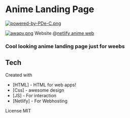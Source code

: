 # Anime Landing Page

[![powered-by-PDe-C.png](https://i.postimg.cc/TwtnTtkG/powered-by-PDe-C.png)](https://postimg.cc/zbRyjFZP)

[![awapv.png](https://i.postimg.cc/K86280tt/awapv.png)](https://pascallanime.netlify.app)
Website @[netlify anime web](https://pascallanime.netlify.app)


### Cool looking anime landing page just for weebs

## Tech
  Created with

- [HTML] - HTML for web apps!
- [Css] - awesome design
- [JS] - For interaction
- [Netlify] - For Webhosting

License
MIT
